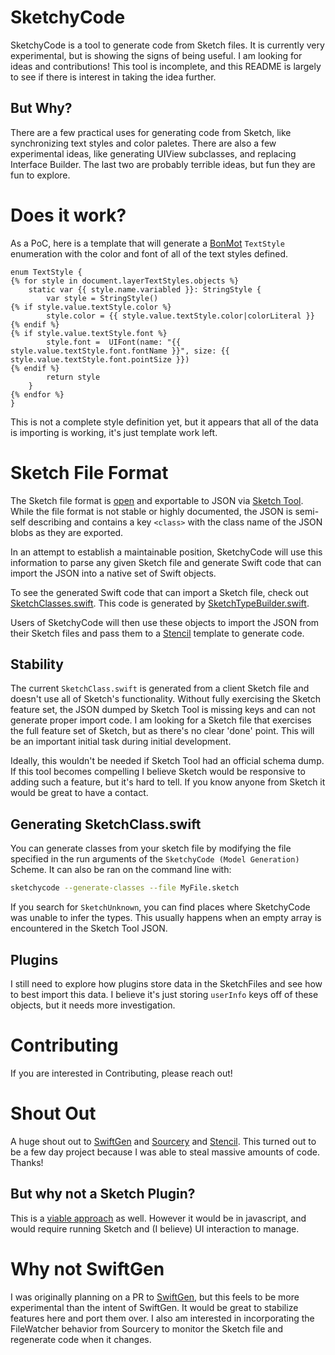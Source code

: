 # SketchyCode

SketchyCode is a tool to generate code from Sketch files. It is currently very
experimental, but is showing the signs of being useful. I am looking for ideas
and contributions! This tool is incomplete, and this README is largely to see
if there is interest in taking the idea further.

## But Why?

There are a few practical uses for generating code from Sketch, like
synchronizing text styles and color paletes. There are also a few experimental
ideas, like generating UIView subclasses, and replacing Interface Builder. The
last two are probably terrible ideas, but fun they are fun to explore.

# Does it work?
As a PoC, here is a template that will generate a
[BonMot](https://github.com/Raizlabs/BonMot) `TextStyle` enumeration with the
color and font of all of the text styles defined.

```
enum TextStyle {
{% for style in document.layerTextStyles.objects %}
    static var {{ style.name.variabled }}: StringStyle {
        var style = StringStyle()
{% if style.value.textStyle.color %}
        style.color = {{ style.value.textStyle.color|colorLiteral }}
{% endif %}
{% if style.value.textStyle.font %}
        style.font =  UIFont(name: "{{ style.value.textStyle.font.fontName }}", size: {{ style.value.textStyle.font.pointSize }})
{% endif %}
        return style
    }
{% endfor %}
}
```
This is not a complete style definition yet, but it appears that all of the data
is importing is working, it's just template work left.

# Sketch File Format

The Sketch file format is [open](https://medium.com/sketch-app-sources/sketch-43-is-coming-to-town-with-a-new-game-an-open-file-format-ae62e7e7c223)
and exportable to JSON via [Sketch Tool](https://www.sketchapp.com/tool/). While
the file format is not stable or highly documented, the JSON is semi-self
describing and contains a key `<class>` with the class name of the JSON blobs as
they are exported.

In an attempt to establish a maintainable position, SketchyCode will use this
information to parse any given Sketch file and generate Swift code that can
import the JSON into a native set of Swift objects.

To see the generated Swift code that can import a Sketch file, check out
[SketchClasses.swift](SketchyCode/SketchClasses.swift). This code is generated by
[SketchTypeBuilder.swift](SketchyCode/JSONBuilder/SketchTypeBuilder.swift).

Users of SketchyCode will then use these objects to import the JSON from their
Sketch files and pass them to a [Stencil](https://github.com/kylef/Stencil)
template to generate code.

## Stability

The current `SketchClass.swift` is generated from a client Sketch file and
doesn't use all of Sketch's functionality. Without fully exercising the Sketch
feature set, the JSON dumped by Sketch Tool is missing keys and can not generate
proper import code. I am looking for a Sketch file that exercises the full
feature set of Sketch, but as there's no clear 'done' point. This will be an
important initial task during initial development.

Ideally, this wouldn't be needed if Sketch Tool had an official schema dump. If
this tool becomes compelling I believe Sketch would be responsive to adding such
a feature, but it's hard to tell. If you know anyone from Sketch it would be
great to have a contact.

## Generating SketchClass.swift

You can generate classes from your sketch file by modifying the file specified
in the run arguments of the `SketchyCode (Model Generation)` Scheme. It can also
be ran on the command line with:

```sh
sketchycode --generate-classes --file MyFile.sketch
```

If you search for `SketchUnknown`, you can find places where SketchyCode was
unable to infer the types. This usually happens when an empty array is
encountered in the Sketch Tool JSON.

## Plugins

I still need to explore how plugins store data in the SketchFiles and see how to
best import this data. I believe it's just storing `userInfo` keys off of these
objects, but it needs more investigation.


# Contributing

If you are interested in Contributing, please reach out!

# Shout Out

A huge shout out to [SwiftGen](https://github.com/SwiftGen/SwiftGen) and [Sourcery](https://github.com/krzysztofzablocki/Sourcery) and
[Stencil](https://github.com/kylef/Stencil). This turned out to be a few day project because I was able to steal massive amounts of code. Thanks!

## But why not a Sketch Plugin?
This is a [viable approach](https://github.com/Charimon/iosViews) as well. However it would be in javascript, and would require running Sketch
and (I believe) UI interaction to manage.

# Why not SwiftGen
I was originally planning on a PR to [SwiftGen](https://github.com/SwiftGen/SwiftGen), but this feels to be more experimental than the intent of
SwiftGen. It would be great to stabilize features here and port them over. I also am interested in incorporating the FileWatcher behavior from
Sourcery to monitor the Sketch file and regenerate code when it changes.
